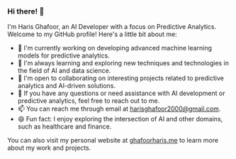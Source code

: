 ### Hi there! 👋

I'm Haris Ghafoor, an AI Developer with a focus on Predictive Analytics. Welcome to my GitHub profile! Here's a little bit about me:

- 🔭 I'm currently working on developing advanced machine learning models for predictive analytics.
- 🌱 I'm always learning and exploring new techniques and technologies in the field of AI and data science.
- 👯 I'm open to collaborating on interesting projects related to predictive analytics and AI-driven solutions.
- 🤔 If you have any questions or need assistance with AI development or predictive analytics, feel free to reach out to me.
- 📫 You can reach me through email at [harisghafoor2000@gmail.com](mailto:harisghafoor2000@gmail.com).
- 😄 Fun fact: I enjoy exploring the intersection of AI and other domains, such as healthcare and finance.

You can also visit my personal website at [ghafoorharis.me](https://ghafoorharis.me/) to learn more about my work and projects.

